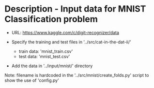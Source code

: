 # Description - Input data for MNIST Classification problem

- URL: https://www.kaggle.com/c/digit-recognizer/data

- Specify the training and test files in '../src/cat-in-the-dat-ii/'

    - train data: 'mnist_train.csv'
    - test data: 'mnist_test.csv'
- Add the data in '../input/mnist/' directory

Note: filename is hardcoded in the '../src/mnist/create_folds.py' script to show the use of 'config.py'
